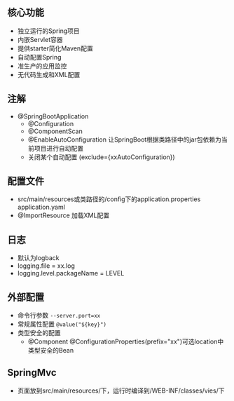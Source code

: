 ## 核心功能
- 独立运行的Spring项目
- 内嵌Servlet容器
- 提供starter简化Maven配置
- 自动配置Spring
- 准生产的应用监控
- 无代码生成和XML配置

## 注解
- @SpringBootApplication
  - @Configuration
  - @ComponentScan
  - @EnableAutoConfiguration 让SpringBoot根据类路径中的jar包依赖为当前项目进行自动配置
  - 关闭某个自动配置 (exclude={xxAutoConfiguration})
  
## 配置文件
- src/main/resources或类路径的/config下的application.properties application.yaml
- @ImportResource 加载XML配置

## 日志
- 默认为logback
- logging.file = xx.log
- logging.level.packageName = LEVEL

## 外部配置
- 命令行参数 `--server.port=xx`
- 常规属性配置 `@value("${key}")`
- 类型安全的配置
  - @Component @ConfigurationProperties(prefix="xx")可选location中类型安全的Bean

## SpringMvc
- 页面放到src/main/resources/下，运行时编译到/WEB-INF/classes/vies/下
